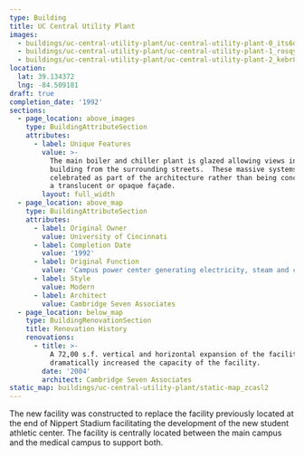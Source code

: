 ```yaml
---
type: Building
title: UC Central Utility Plant
images:
  - buildings/uc-central-utility-plant/uc-central-utility-plant-0_its6om
  - buildings/uc-central-utility-plant/uc-central-utility-plant-1_rosqyw
  - buildings/uc-central-utility-plant/uc-central-utility-plant-2_kebr8j
location:
  lat: 39.134372
  lng: -84.509181
draft: true
completion_date: '1992'
sections:
  - page_location: above_images
    type: BuildingAttributeSection
    attributes:
      - label: Unique Features
        value: >-
          The main boiler and chiller plant is glazed allowing views into the
          building from the surrounding streets.  These massive systems were
          celebrated as part of the architecture rather than being concealed by
          a translucent or opaque façade.
        layout: full_width
  - page_location: above_map
    type: BuildingAttributeSection
    attributes:
      - label: Original Owner
        value: University of Cincinnati
      - label: Completion Date
        value: '1992'
      - label: Original Function
        value: 'Campus power center generating electricity, steam and chilled water'
      - label: Style
        value: Modern
      - label: Architect
        value: Cambridge Seven Associates
  - page_location: below_map
    type: BuildingRenovationSection
    title: Renovation History
    renovations:
      - title: >-
          A 72,00 s.f. vertical and horizontal expansion of the facility
          dramatically increased the capacity of the facility.
        date: '2004'
        architect: Cambridge Seven Associates
static_map: buildings/uc-central-utility-plant/static-map_zcasl2
---
```


The new facility was constructed to replace the facility previously located at the end of Nippert Stadium facilitating the development of the new student athletic center. The facility is centrally located between the main campus and the medical campus to support both.
